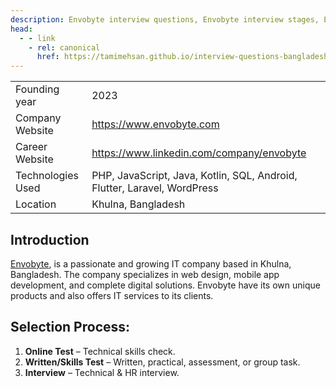 ```yaml
---
description: Envobyte interview questions, Envobyte interview stages, Envobyte interview details, Envobyte interview question and answers
head:
  - - link
    - rel: canonical
      href: https://tamimehsan.github.io/interview-questions-bangladesh/companies/envobyte
---
```


|  |  |
| :-| :- |
| Founding year | 2023 |
| Company Website | https://www.envobyte.com |
| Career Website | https://www.linkedin.com/company/envobyte |
| Technologies Used | PHP, JavaScript, Java, Kotlin, SQL, Android, Flutter, Laravel, WordPress |
| Location | Khulna, Bangladesh |

## Introduction
[Envobyte](https://www.envobyte.com), is a passionate and growing IT company based in Khulna, Bangladesh. The company specializes in web design, mobile app development, and complete digital solutions. Envobyte have its own unique products and also offers IT services to its clients.

## Selection Process:
  1. **Online Test** – Technical skills check.
  2. **Written/Skills Test** – Written, practical, assessment, or group task.
  3. **Interview** – Technical & HR interview.
